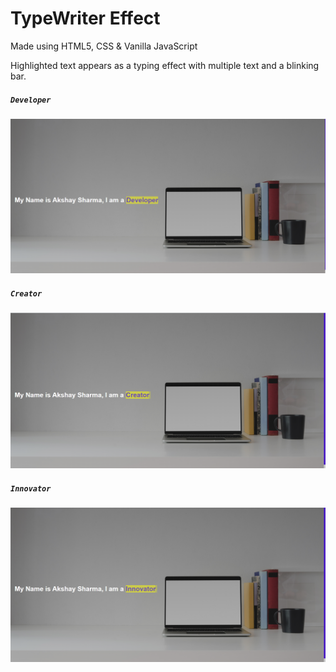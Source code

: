 # TypeWriter Effect

Made using HTML5, CSS & Vanilla JavaScript

Highlighted text appears as a typing effect with multiple text and a blinking bar.

##### `Developer`

![Image not Displayed](./Screenshot/Developer.png)

##### `Creator`

![Image not Displayed](./Screenshot/Creator.png)

##### `Innovator`

![Image not Displayed](./Screenshot/Innovator.png)

